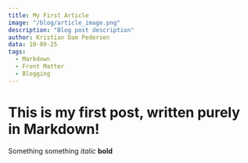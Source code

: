 ```yaml
---
title: My First Article
image: "/blog/article_image.png"
description: "Blog post description"
author: Kristian Dam Pedersen
data: 10-09-25
tags:
  - Markdown
  - Front Matter
  - Blogging
---
```

# This is my first post, written purely in Markdown!
Something something *italic* **bold**
